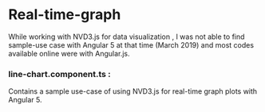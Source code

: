 # Real-time-graph

While working with NVD3.js for data visualization , I was not able to find sample-use case with Angular 5 at that time (March 2019) and most codes available online were with Angular.js. 

### line-chart.component.ts :
Contains a sample use-case of using NVD3.js for real-time graph plots with Angular 5.
